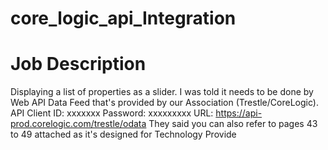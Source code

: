 # core_logic_api_Integration
# Job Description

Displaying a list of properties as a slider.  I was told it needs to be done by Web API Data Feed that's provided by our Association (Trestle/CoreLogic).  API Client ID: xxxxxxx Password: xxxxxxxxx  URL: https://api-prod.corelogic.com/trestle/odata  They said you can also refer to pages 43 to 49 attached as it's designed for Technology Provide
